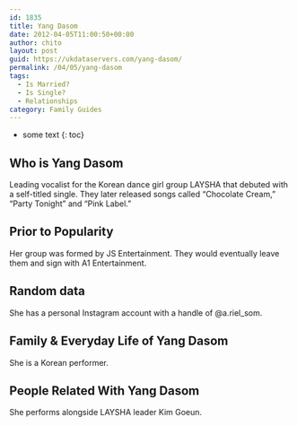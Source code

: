 ```yaml
---
id: 1835
title: Yang Dasom
date: 2012-04-05T11:00:50+00:00
author: chito
layout: post
guid: https://ukdataservers.com/yang-dasom/
permalink: /04/05/yang-dasom
tags:
  - Is Married?
  - Is Single?
  - Relationships
category: Family Guides
---
```


* some text
{: toc}
          
          
## Who is  Yang Dasom
                  
                  
                  
Leading vocalist for the Korean dance girl group LAYSHA that debuted with a self-titled single. They later released songs called &#8220;Chocolate Cream,&#8221; &#8220;Party Tonight&#8221; and &#8220;Pink Label.&#8221;
                  
                
                
                
## Prior to Popularity 
                  
                  
                  
Her group was formed by JS Entertainment. They would eventually leave them and sign with A1 Entertainment.
                  
                
                
                
## Random data 
                  
                  
                  
She has a personal Instagram account with a handle of @a.riel_som.
                  
                
                
                
## Family & Everyday Life of Yang Dasom
                  
                  
                  
She is a Korean performer.
                  
                
                
                
## People Related With  Yang Dasom
                  
                  
                  
She performs alongside LAYSHA leader Kim Goeun.
                  
                
              
            
          
          
          
    
    
  
